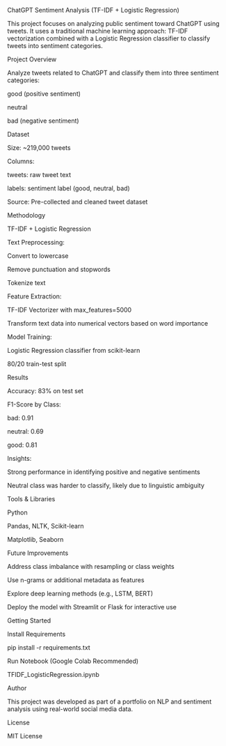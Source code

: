 ChatGPT Sentiment Analysis (TF-IDF + Logistic Regression)

This project focuses on analyzing public sentiment toward ChatGPT using tweets. It uses a traditional machine learning approach: TF-IDF vectorization combined with a Logistic Regression classifier to classify tweets into sentiment categories.

Project Overview

Analyze tweets related to ChatGPT and classify them into three sentiment categories:

good (positive sentiment)

neutral

bad (negative sentiment)

Dataset

Size: ~219,000 tweets

Columns:

tweets: raw tweet text

labels: sentiment label (good, neutral, bad)

Source: Pre-collected and cleaned tweet dataset

Methodology

TF-IDF + Logistic Regression

Text Preprocessing:

Convert to lowercase

Remove punctuation and stopwords

Tokenize text

Feature Extraction:

TF-IDF Vectorizer with max_features=5000

Transform text data into numerical vectors based on word importance

Model Training:

Logistic Regression classifier from scikit-learn

80/20 train-test split

Results

Accuracy: 83% on test set

F1-Score by Class:

bad: 0.91

neutral: 0.69

good: 0.81

Insights:

Strong performance in identifying positive and negative sentiments

Neutral class was harder to classify, likely due to linguistic ambiguity

Tools & Libraries

Python

Pandas, NLTK, Scikit-learn

Matplotlib, Seaborn

Future Improvements

Address class imbalance with resampling or class weights

Use n-grams or additional metadata as features

Explore deep learning methods (e.g., LSTM, BERT)

Deploy the model with Streamlit or Flask for interactive use

Getting Started

Install Requirements

pip install -r requirements.txt

Run Notebook (Google Colab Recommended)

TFIDF_LogisticRegression.ipynb

Author

This project was developed as part of a portfolio on NLP and sentiment analysis using real-world social media data.

License

MIT License

